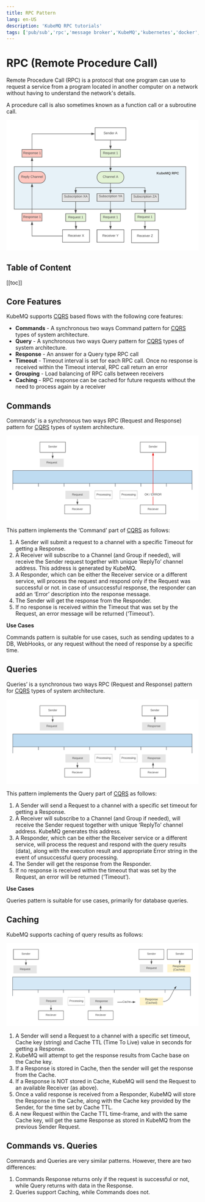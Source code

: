 ```yaml
---
title: RPC Pattern
lang: en-US
description: 'KubeMQ RPC tutorials'
tags: ['pub/sub','rpc','message broker','KubeMQ','kubernetes','docker','cloud native','message queue','guide','tutorial','CQRS']
---
```

# RPC (Remote Procedure Call)
Remote Procedure Call (RPC) is a protocol that one program can use to request a service from a program located in another computer on a network without having to understand the network's details.

A procedure call is also sometimes known as a function call or a subroutine call.

![image info](./images/rpc.png)
## Table of Content
[[toc]]

## Core Features
KubeMQ supports [CQRS](https://martinfowler.com/bliki/CQRS.html) based flows with the following core features:

- **Commands** -  A synchronous two ways Command pattern for [CQRS](https://martinfowler.com/bliki/CQRS.html) types of system architecture.
- **Query** - A synchronous two ways Query pattern for [CQRS](https://martinfowler.com/bliki/CQRS.html) types of system architecture.
- **Response** - An answer for a Query type RPC call
- **Timeout** - Timeout interval is set for each RPC call. Once no response is received within the Timeout interval, RPC call return an error
- **Grouping** - Load balancing of RPC calls between receivers
- **Caching** - RPC response can be cached for future requests without the need to process again by a receiver

## Commands

Commands’ is a synchronous two ways RPC (Request and Response) pattern for [CQRS](https://martinfowler.com/bliki/CQRS.html) types of system architecture.

![image info](./images/command.png)

This pattern implements the ‘Command’ part of [CQRS](https://martinfowler.com/bliki/CQRS.html) as follows:

1. A Sender will submit a request to a channel with a specific Timeout for getting a Response.
2. A Receiver will subscribe to a Channel (and Group if needed), will receive the Sender request together with unique ‘ReplyTo’ channel address. This address is generated by KubeMQ.
3. A Responder, which can be either the Receiver service or a different service, will process the request and respond only if the Request was successful or not. in case of unsuccessful response, the responder can add an ‘Error’ description into the response message.
4. The Sender will get the response from the Responder.
5. If no response is received within the Timeout that was set by the Request, an error message will be returned (‘Timeout’).

**Use Cases**

Commands pattern is suitable for use cases, such as sending updates to a DB, WebHooks, or any request without the need of response by a specific time.


## Queries

Queries’ is a synchronous two ways RPC (Request and Response) pattern for [CQRS](https://martinfowler.com/bliki/CQRS.html) types of system architecture.

![image info](./images/query.png)

This pattern implements the Query part of [CQRS](https://martinfowler.com/bliki/CQRS.html) as follows:

1. A Sender will send a Request to a channel with a specific set timeout for getting a Response.
2. A Receiver will subscribe to a Channel (and Group if needed), will receive the Sender request together with unique ‘ReplyTo’ channel address. KubeMQ generates this address.
3. A Responder, which can be either the Receiver service or a different service, will process the request and respond with the query results (data), along with the execution result and appropriate Error string in the event of unsuccessful query processing.
4. The Sender will get the response from the Responder.
5. If no response is received within the timeout that was set by the Request, an error will be returned (‘Timeout’).


**Use Cases**

Queries pattern is suitable for use cases, primarily for database queries.

## Caching
KubeMQ supports caching of query results as follows:

![image info](./images/query-caching.png)

1. A Sender will send a Request to a channel with a specific set timeout, Cache key (string) and Cache TTL (Time To Live) value in seconds for getting a Response.
2. KubeMQ will attempt to get the response results from Cache base on the Cache key.
3. If a Response is stored in Cache, then the sender will get the response from the Cache.
4. If a Response is NOT stored in Cache, KubeMQ will send the Request to an available Receiver (as above).
5. Once a valid response is received from a Responder, KubeMQ will store the Response in the Cache, along with the Cache key provided by the Sender, for the time set by Cache TTL.
6. A new Request within the Cache TTL time-frame, and with the same Cache key, will get the same Response as stored in KubeMQ from the previous Sender Request.


## Commands vs. Queries
Commands and Queries are very similar patterns. However, there are two differences:

1. Commands Response returns only if the request is successful or not, while Query returns with data in the Response.
2. Queries support Caching, while Commands does not.

